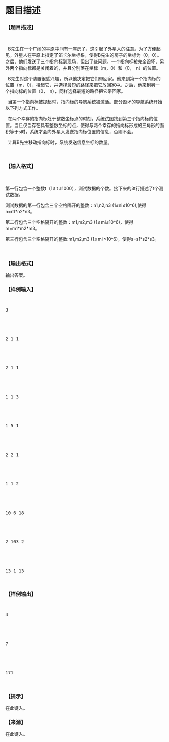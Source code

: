 # 题目描述


<h3>
【题目描述】
</h3>
<p>
<br/>
</p>
<p>
  B先生在一个广阔的平原中间有一座房子，这引起了外星人的注意。为了方便起见，外星人在平原上指定了笛卡尔坐标系，使得B先生的房子的坐标为（0，0）。之后，他们发送了三个指向标到现场，但出了些问题。一个指向标被完全毁坏，另外两个指向标都是关闭着的，并且分别落在坐标（m，0）和（0，  n）的位置。
</p>
<p>
  B先生对这个装置很感兴趣，所以他决定把它们带回家。他来到第一个指向标的位置（m，0），拾起它，并选择最短的路径来把它放回家中。之后，他来到另一个指向标的位置（0，  n），同样选择最短的路径把它带回家。
</p>
<p>
  当第一个指向标被提起时，指向标的导航系统被激活。部分毁坏的导航系统开始以下列方式工作。
</p>
<p>
  在两个幸存的指向标处于整数坐标点的时刻，系统试图找到第三个指向标的位置。当且仅当存在具有整数坐标的点，使得与两个幸存的指向标形成的三角形的面积等于s时，系统才会向外星人发送指向标位置的信息，否则不会。
</p>
<p>
  计算B先生移动指向标时，系统发送信息坐标的数量。
</p>
<p>
<br/>
</p>
<h3>
【输入格式】
</h3>
<p>
<br/>
</p>
<p>
第一行包含一个整数t（1≤ t ≤1000），测试数据的个数。接下来的3t行描述了t个测试数据。
</p>
<p>
测试数据的第一行包含三个空格隔开的整数：n1,n2,n3 (1≤ni≤10^6),使得n=n1*n2*n3。
</p>
<p>
第二行包含三个空格隔开的整数：m1,m2,m3 (1≤ mi≤10^6)，使得m=m1*m2*m3。
</p>
<p>
第三行包含三个空格隔开的整数:m1,m2,m3 (1≤ mi ≤10^6)，使得s=s1*s2*s3。
</p>
<p>
<br/>
</p>
<h3>
【输出格式】
</h3>
<p>
输出答案。
</p>
<h3>
【样例输入】
</h3>
<pre><p>
3
</p>

<p>
2 1 1
</p>

<p>
2 1 1
</p>

<p>
1 1 3
</p>

<p>
1 5 1
</p>

<p>
2 2 1
</p>

<p>
1 1 2
</p>

<p>
10 6 18
</p>

<p>
2 103 2
</p>

<p>
13 1 13
</p>
</pre>
<h3>
【样例输出】
</h3>
<pre><p>
4
</p>

<p>
7
</p>

<p>
171
</p>
</pre>
<h3>
【提示】
</h3>
<p>
在此键入。
</p>
<h3>
【来源】
</h3>
<p>
在此键入。
</p>
